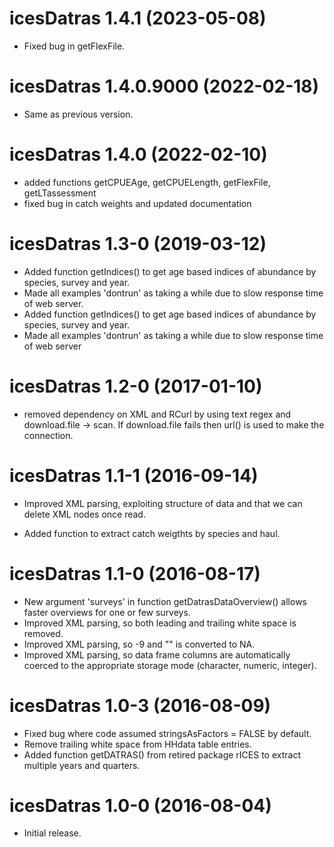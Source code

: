 # icesDatras 1.4.1 (2023-05-08)

- Fixed bug in getFlexFile.

# icesDatras 1.4.0.9000 (2022-02-18)

- Same as previous version.

# icesDatras 1.4.0 (2022-02-10)

- added functions getCPUEAge, getCPUELength, getFlexFile, getLTassessment
- fixed bug in catch weights and updated documentation

# icesDatras 1.3-0 (2019-03-12)

- Added function getIndices() to get age based indices of abundance by species,
  survey and year.
- Made all examples 'dontrun' as taking a while due to slow response time of
  web server.
- Added function getIndices() to get age based indices of abundance by species,
  survey and year.
- Made all examples 'dontrun' as taking a while due to slow response time of
  web server

# icesDatras 1.2-0 (2017-01-10)

- removed dependency on XML and RCurl by using text regex and download.file -> scan.
  If download.file fails then url() is used to make the connection.

# icesDatras 1.1-1 (2016-09-14)

- Improved XML parsing, exploiting structure of data and that we can
  delete XML nodes once read.

- Added function to extract catch weigthts by species and haul.

# icesDatras 1.1-0 (2016-08-17)

- New argument 'surveys' in function getDatrasDataOverview() allows faster
  overviews for one or few surveys.
- Improved XML parsing, so both leading and trailing white space is removed.
- Improved XML parsing, so -9 and "" is converted to NA.
- Improved XML parsing, so data frame columns are automatically coerced to the
  appropriate storage mode (character, numeric, integer).

# icesDatras 1.0-3 (2016-08-09)

- Fixed bug where code assumed stringsAsFactors = FALSE by default.
- Remove trailing white space from HHdata table entries.
- Added function getDATRAS() from retired package rICES to extract multiple
  years and quarters.

# icesDatras 1.0-0 (2016-08-04)

- Initial release.
